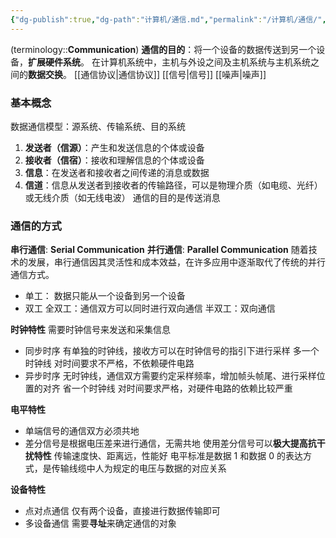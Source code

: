 ```yaml
---
{"dg-publish":true,"dg-path":"计算机/通信.md","permalink":"/计算机/通信/","dgPassFrontmatter":true,"noteIcon":"","created":"2024-05-21T15:20:28.733+08:00","updated":"2024-10-15T14:58:42.985+08:00"}
---
```



(terminology::**Communication**)
**通信的目的**：将一个设备的数据传送到另一个设备，**扩展硬件系统**。
在计算机系统中，主机与外设之间及主机系统与主机系统之间的**数据交换**。
[[通信协议\|通信协议]]
[[信号\|信号]]
[[噪声\|噪声]]

### 基本概念
数据通信模型：源系统、传输系统、目的系统
1. **发送者（信源）**：产生和发送信息的个体或设备
2. **接收者（信宿）**：接收和理解信息的个体或设备
3. **信息**：在发送者和接收者之间传递的消息或数据
4. **信道**：信息从发送者到接收者的传输路径，可以是物理介质（如电缆、光纤）或无线介质（如无线电波）
通信的目的是传送消息

### 通信的方式
**串行通信**:  **Serial Communication**
**并行通信**:  **Parallel Communication**
随着技术的发展，串行通信因其灵活性和成本效益，在许多应用中逐渐取代了传统的并行通信方式。

- 单工：
	数据只能从一个设备到另一个设备
- 双工
	全双工：通信双方可以同时进行双向通信
	半双工：双向通信 

**时钟特性**
需要时钟信号来发送和采集信息
- 同步时序
	有单独的时钟线，接收方可以在时钟信号的指引下进行采样
	多一个时钟线
	对时间要求不严格，不依赖硬件电路
- 异步时序
	无时钟线，通信双方需要约定采样频率，增加帧头帧尾、进行采样位置的对齐
	省一个时钟线
	对时间要求严格，对硬件电路的依赖比较严重

**电平特性**
- 单端信号的通信双方必须共地
- 差分信号是根据电压差来进行通信，无需共地 
	使用差分信号可以**极大提高抗干扰特性**
	传输速度快、距离远，性能好
电平标准是数据 1 和数据 0 的表达方式，是传输线缆中人为规定的电压与数据的对应关系

**设备特性**
- 点对点通信
	仅有两个设备，直接进行数据传输即可
- 多设备通信
	需要**寻址**来确定通信的对象

